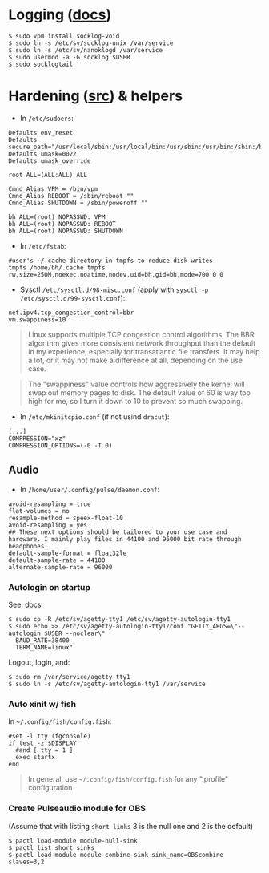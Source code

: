 # Logging ([docs](https://docs.voidlinux.org/config/services/logging.html))

```console
$ sudo vpm install socklog-void
$ sudo ln -s /etc/sv/socklog-unix /var/service
$ sudo ln -s /etc/sv/nanoklogd /var/service
$ sudo usermod -a -G socklog $USER
$ sudo socklogtail
```

# Hardening ([src](https://vez.mrsk.me/linux-hardening.html)) & helpers

- In `/etc/sudoers`:

```
Defaults env_reset
Defaults secure_path="/usr/local/sbin:/usr/local/bin:/usr/sbin:/usr/bin:/sbin:/bin"
Defaults umask=0022
Defaults umask_override

root ALL=(ALL:ALL) ALL

Cmnd_Alias VPM = /bin/vpm
Cmnd_Alias REBOOT = /sbin/reboot ""
Cmnd_Alias SHUTDOWN = /sbin/poweroff ""

bh ALL=(root) NOPASSWD: VPM
bh ALL=(root) NOPASSWD: REBOOT
bh ALL=(root) NOPASSWD: SHUTDOWN
```

- In `/etc/fstab`:
```
#user's ~/.cache directory in tmpfs to reduce disk writes
tmpfs /home/bh/.cache tmpfs rw,size=250M,noexec,noatime,nodev,uid=bh,gid=bh,mode=700 0 0
```

- Sysctl `/etc/sysctl.d/98-misc.conf` (apply with `sysctl -p /etc/sysctl.d/99-sysctl.conf`):

```
net.ipv4.tcp_congestion_control=bbr
vm.swappiness=10
```

> Linux supports multiple TCP congestion control algorithms. The BBR algorithm gives more consistent network throughput than the default in my experience, especially for transatlantic file transfers. It may help a lot, or it may not make a difference at all, depending on the use case.

> The "swappiness" value controls how aggressively the kernel will swap out memory pages to disk. The default value of 60 is way too high for me, so I turn it down to 10 to prevent so much swapping.

- In `/etc/mkinitcpio.conf` (if not usind `dracut`):

```
[...]
COMPRESSION="xz"
COMPRESSION_OPTIONS=(-0 -T 0)
```

## Audio

- In `/home/user/.config/pulse/daemon.conf`:

```
avoid-resampling = true
flat-volumes = no
resample-method = speex-float-10
avoid-resampling = yes
## These next options should be tailored to your use case and hardware. I mainly play files in 44100 and 96000 bit rate through headphones.
default-sample-format = float32le
default-sample-rate = 44100
alternate-sample-rate = 96000
```

### Autologin on startup
See: [docs](https://wiki.voidlinux.org/Automatic_Login_to_Graphical_Environment)
```console
$ sudo cp -R /etc/sv/agetty-tty1 /etc/sv/agetty-autologin-tty1
$ sudo echo >> /etc/sv/agetty-autologin-tty1/conf "GETTY_ARGS=\"--autologin $USER --noclear\"
  BAUD_RATE=38400
  TERM_NAME=linux"
```
Logout, login, and:
```console
$ sudo rm /var/service/agetty-tty1
$ sudo ln -s /etc/sv/agetty-autologin-tty1 /var/service
```

### Auto xinit w/ fish
In `~/.config/fish/config.fish`:
```
#set -l tty (fgconsole)
if test -z $DISPLAY
  #and [ tty = 1 ]
  exec startx
end
```

> In general, use `~/.config/fish/config.fish` for any ".profile" configuration

### Create Pulseaudio module for OBS
(Assume that with listing `short links` 3 is the null one and 2 is the default)
```console
$ pactl load-module module-null-sink
$ pactl list short sinks
$ pactl load-module module-combine-sink sink_name=OBScombine slaves=3,2
```
